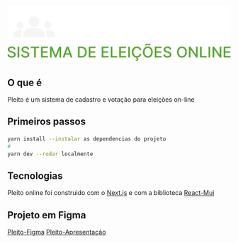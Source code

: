 <h1 align="center">

![alt text](https://github.com/isabeleLima/Pleito-Front/blob/main/public/pleito.png?raw=true)

</h1>

## O que é

Pleito é um sistema de cadastro e votação para eleições on-line

## Primeiros passos
```bash
yarn install --instalar as dependencias do projeto
#
yarn dev --rodar localmente
```
## Tecnologias

Pleito online foi construido com o [Next.js](https://nextjs.org/docs) e com a biblioteca [React-Mui](https://mui.com/pt/)

## Projeto em Figma 

[Pleito-Figma](https://www.figma.com/file/qFezzOnINA3QpLrbv6DMl3/Untitled?node-id=0%3A1) 
[Pleito-Apresentação](https://www.figma.com/proto/qFezzOnINA3QpLrbv6DMl3/Untitled?node-id=3%3A10&scaling=scale-down&page-id=0%3A1&starting-point-node-id=3%3A10)
